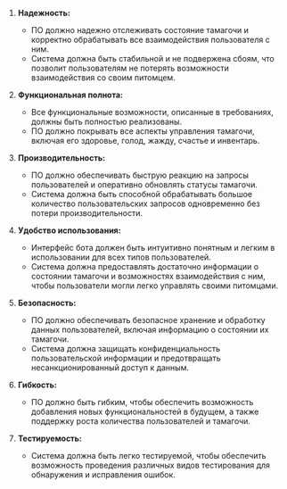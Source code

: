 1. **Надежность:**
   - ПО должно надежно отслеживать состояние тамагочи и корректно обрабатывать все взаимодействия пользователя с ним.
   - Система должна быть стабильной и не подвержена сбоям, что позволит пользователям не потерять возможности взаимодействия со своим питомцем.

2. **Функциональная полнота:**
   - Все функциональные возможности, описанные в требованиях, должны быть полностью реализованы.
   - ПО должно покрывать все аспекты управления тамагочи, включая его здоровье, голод, жажду, счастье и инвентарь.

3. **Производительность:**
   - ПО должно обеспечивать быструю реакцию на запросы пользователей и оперативно обновлять статусы тамагочи.
   - Система должна быть способной обрабатывать большое количество пользовательских запросов одновременно без потери производительности.

4. **Удобство использования:**
   - Интерфейс бота должен быть интуитивно понятным и легким в использовании для всех типов пользователей.
   - Система должна предоставлять достаточно информации о состоянии тамагочи и возможностях взаимодействия с ним, чтобы пользователи могли легко управлять своими питомцами.

5. **Безопасность:**
   - ПО должно обеспечивать безопасное хранение и обработку данных пользователей, включая информацию о состоянии их тамагочи.
   - Система должна защищать конфиденциальность пользовательской информации и предотвращать несанкционированный доступ к данным.

6. **Гибкость:**
   - ПО должно быть гибким, чтобы обеспечить возможность добавления новых функциональностей в будущем, а также поддержку роста количества пользователей и тамагочи.

7. **Тестируемость:**
   - Система должна быть легко тестируемой, чтобы обеспечить возможность проведения различных видов тестирования для обнаружения и исправления ошибок.